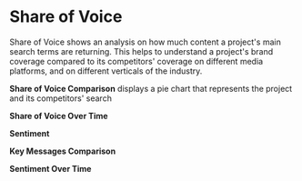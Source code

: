 # Share of Voice

Share of Voice shows an analysis on how much content a project's main search terms are returning. This helps to understand a project's brand coverage compared to its competitors' coverage on different media platforms, and on different verticals of the industry.

**Share of Voice Comparison** displays a pie chart that represents the project and its competitors' search 

**Share of Voice Over Time** 

**Sentiment** 

**Key Messages Comparison** 

**Sentiment Over Time** 



